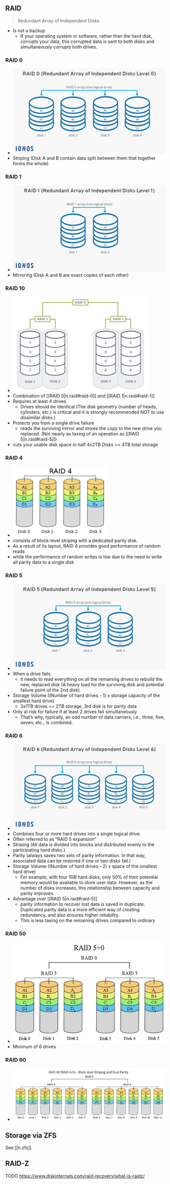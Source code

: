 
## RAID

> Redundant Array of Independent Disks

- Is not a backup
  - If your operating system or software, rather than the hard disk, corrupts your data, this corrupted data is sent to both disks and simultaneously corrupts both drives.

### RAID 0

- ![RAID 0](/assets/images/2022-03-12-15-04-25.png)
- Striping (Disk A and B contain data split between them that together forms the whole)

### RAID 1

- ![RAID 1](/assets/images/2022-03-12-15-02-23.png)
- Mirroring (Disk A and B are exact copies of each other)

### RAID 10

- ![RAID 0, 1, and 10 Example](/assets/images/2022-03-12-14-20-16.png)
- Combination of [[RAID 0|n.raid#raid-0]] and [[RAID 1|n.raid#raid-1]]
- Requires at least 4 drives
  - Drives should be identical (The disk geometry (number of heads, cylinders, etc.) is critical and it is strongly recommended NOT to use dissimilar disks.)
- Protects you from a single drive failure
  - reads the surviving mirror and stores the copy to the new drive you replaced. (Not nearly as taxing of an operation as [[RAID 5|n.raid#raid-5]])
- cuts your usable disk space in half 4x2TB Disks == 4TB total storage

### RAID 4

- ![RAID 4](/assets/images/2022-03-12-16-31-20.png)
- consists of block-level striping with a dedicated parity disk.
- As a result of its layout, RAID 4 provides good performance of random reads
- while the performance of random writes is low due to the need to write all parity data to a single disk

### RAID 5

- ![RAID 5](/assets/images/2022-03-12-15-10-33.png)
- When a drive fails
  - it needs to read everything on all the remaining drives to rebuild the new, replaced disk (A heavy load for the surviving disk and potential failure point of the 2nd disk)
- Storage Volume ((Number of hard drives - 1) x storage capacity of the smallest hard drive)
  - 3x1TB drives == 2TB storage, 3rd disk is for parity data
- Only at risk for failure if at least 2 drives fail simultaneously
  - That’s why, typically, an odd number of data carriers, i.e., three, five, seven, etc., is combined.

### RAID 6

- ![RAID 6](/assets/images/2022-03-12-14-49-20.png)
- Combines four or more hard drives into a single logical drive.
- Often referred to as “RAID 5 expansion”
- Striping (All data is divided into blocks and distributed evenly to the participating hard disks.)
- Parity (always saves two sets of parity information. In that way, associated data can be restored if one or two disks fail.)
- Storage Volume ((Number of hard drives - 2) x space of the smallest hard drive)
  - For example, with four 1GB hard disks, only 50% of their potential memory would be available to store user data. However, as the number of disks increases, this relationship between capacity and parity improves.
- Advantage over [[RAID 5|n.raid#raid-5]]
  - parity information to recover lost data is saved in duplicate. Duplicated parity data is a more efficient way of creating redundancy, and also ensures higher reliability.
  - This is less taxing on the remaining drives compared to ordinary

### RAID 50

- ![RAID 50](/assets/images/2022-03-12-16-28-30.png)
- Minimum of 6 drives

### RAID 60

- ![RAID 60](/assets/images/2022-03-12-16-30-23.png)

## Storage via ZFS

See [[n.zfs]]

## RAID-Z

TODO <https://www.diskinternals.com/raid-recovery/what-is-raidz/>
